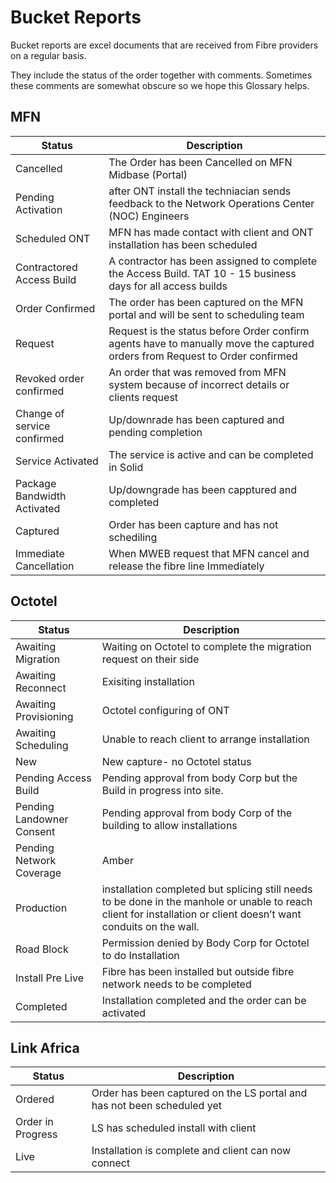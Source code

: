 # Bucket Reports

Bucket reports are excel documents that are received from Fibre providers on a regular basis. 

They include the status of the order together with comments. Sometimes these comments are somewhat obscure so we hope this Glossary helps.

## MFN

| Status                      | Description                                                                                                                 |
| --------------------------- | --------------------------------------------------------------------------------------------------------------------------- |
| Cancelled                   | The Order has been Cancelled on MFN Midbase (Portal)                                                                        |
| Pending Activation          | after ONT install the techniacian sends feedback to the Network Operations Center (NOC) Engineers                           |
| Scheduled ONT               | MFN has made contact with client and ONT installation has been scheduled                                                    |
| Contractored Access Build   | A contractor has been assigned to complete the Access Build. TAT 10 - 15 business days for all access builds                |
| Order Confirmed             | The order has been captured on the MFN portal and will be sent to scheduling team                                           |
| Request                     | Request is the status before Order confirm agents have to manually move the captured orders from Request to Order confirmed |
| Revoked order confirmed     | An order that was removed from MFN system because of incorrect details or clients request                                   |
| Change of service confirmed | Up/downrade has been captured and pending completion                                                                        |
| Service Activated           | The service is active and can be completed in Solid                                                                         |
| Package Bandwidth Activated | Up/downgrade has been capptured and completed                                                                               |
| Captured                    | Order has been capture and has not schediling                                                                               |
| Immediate Cancellation      | When MWEB request that MFN cancel and release the fibre line Immediately                                                    |


## Octotel

| Status                     | Description                                                               |
| -------------------------- | ------------------------------------------------------------------------- |
| Awaiting Migration         | Waiting on Octotel to complete the migration request on their side        |
| Awaiting Reconnect         | Exisiting installation                                                    |
| Awaiting Provisioning      | Octotel configuring of ONT                                                |
| Awaiting Scheduling        | Unable to reach client to arrange installation                            |
| New                        | New capture- no Octotel status                                            |
| Pending Access Build       | Pending approval from body Corp but the Build in progress into site.      |
| Pending Landowner Consent  | Pending approval from body Corp of the building to allow installations    |
| Pending Network Coverage   | Amber                                                                     |
| Production                 | installation completed but splicing still needs to be done in the manhole or unable to reach client for installation or client doesn’t want conduits on the wall. 
| Road Block                 | Permission denied by Body Corp for Octotel to do Installation             |
| Install Pre Live           | Fibre has been installed but outside fibre network needs to be completed  |
| Completed                  | Installation completed and the order can be activated                     |


## Link Africa

| Status            | Description                                                             |
| ----------------- | ----------------------------------------------------------------------- |
| Ordered           | Order has been captured on the LS portal and has not been scheduled yet |
| Order in Progress | LS has scheduled install with client                                    |
| Live              | Installation is complete and client can now connect                     |

